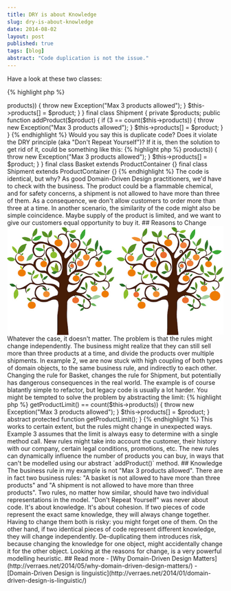```yaml
---
title: DRY is about Knowledge
slug: dry-is-about-knowledge
date: 2014-08-02
layout: post
published: true
tags: [blog]
abstract: "Code duplication is not the issue."
---
```


Have a look at these two classes:

{% highlight php %}
<?php // example 1
final class Basket
{
    private $products;

    public function addProduct($product)
    {
        if (3 == count($this->products)) {
            throw new Exception("Max 3 products allowed");
        }
        $this->products[] = $product;
    }
}

final class Shipment
{
    private $products;

    public function addProduct($product)
    {
        if (3 == count($this->products)) {
            throw new Exception("Max 3 products allowed");
        }
        $this->products[] = $product;
    }
}
{% endhighlight %}


Would you say this is duplicate code? Does it violate the DRY principle (aka "Don't Repeat Yourself")?

If it is, then the solution to get rid of it, could be something like this:

{% highlight php %}
<?php // example 2
abstract class ProductContainer
{
    protected $products;

    public function addProduct($product)
    {
        if (3 == count($this->products)) {
            throw new Exception("Max 3 products allowed");
        }
        $this->products[] = $product;
    } 
}

final class Basket extends ProductContainer {}
final class Shipment extends ProductContainer {}
{% endhighlight %}

The code is identical, but why? As good Domain-Driven Design practitioners, we'd have to check with the business. The product could be a flammable chemical, and for safety concerns, a shipment is not allowed to have more than three of them. As a consequence, we don't allow customers to order more than three at a time. 

In another scenario, the similarity of the code might also be simple coincidence. Maybe supply of the product is limited, and we want to give our customers equal opportunity to buy it.
 
<img style="float:left;margin-right: 10px" src="/img/posts/2014-08-02-dry-is-about-knowledge/find-the-differences-small.jpg" alt="Find the differences">
 
 
## Reasons to Change
 
Whatever the case, it doesn't matter. The problem is that the rules might change independently. The business might realize that they can still sell more than three products at a time, and divide the products over multiple shipments. In example 2, we are now stuck with high coupling of both types of domain objects, to the same business rule, and indirectly to each other. Changing the rule for Basket, changes the rule for Shipment, but potentially has dangerous consequences in the real world. The example is of course blatantly simple to refactor, but legacy code is usually a lot harder.  

You might be tempted to solve the problem by abstracting the limit:

{% highlight php %}
<?php // example 3
abstract class ProductContainer
{
    protected $products;

    public function addProduct($product)
    {
        if ($this->getProductLimit() == count($this->products)) {
            throw new Exception("Max 3 products allowed");
        }
        $this->products[] = $product;
    } 
    
    abstract protected function getProductLimit();
}
{% endhighlight %}

This works to certain extent, but the rules might change in unexpected ways. Example 3 assumes that the limit is always easy to determine with a single method call. New rules might take into account the customer, their history with our company, certain legal conditions, promotions, etc. The new rules can dynamically influence the number of products you can buy, in ways that can't be modelled using our abstract `addProduct()` method.

## Knowledge

The business rule in my example is not "Max 3 products allowed". There are in fact two business rules: "A basket is not allowed to have more than three products" and "A shipment is not allowed to have more than three products". Two rules, no matter how similar, should have two individual representations in the model.

"Don't Repeat Yourself" was never about code. It's about knowledge. It's about cohesion. If two pieces of code represent the exact same knowledge, they will always change together. Having to change them both is risky: you might forget one of them. On the other hand, if two identical pieces of code represent different knowledge, they will change independently. De-duplicating them introduces risk, because changing the knowledge for one object, might accidentally change it for the other object.

Looking at the reasons for change, is a very powerful modelling heuristic.

## Read more

- [Why Domain-Driven Design Matters](http://verraes.net/2014/05/why-domain-driven-design-matters/)
- [Domain-Driven Design is linguistic](http://verraes.net/2014/01/domain-driven-design-is-linguistic/)
